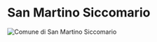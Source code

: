 # San Martino Siccomario

![Comune di San Martino Siccomario](https://upload.wikimedia.org/wikipedia/it/1/1e/San_Martino_Siccomario-Stemma.png)
